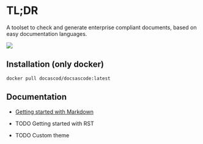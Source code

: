 # TL;DR

A toolset to check and generate enterprise compliant documents, based on easy documentation languages.

![](archi.png)

## Installation (only docker)

```shell
docker pull docascod/docsascode:latest
```

## Documentation

* [Getting started with Markdown](docs/getting_started.md)

* TODO Getting started with RST

* TODO Custom theme